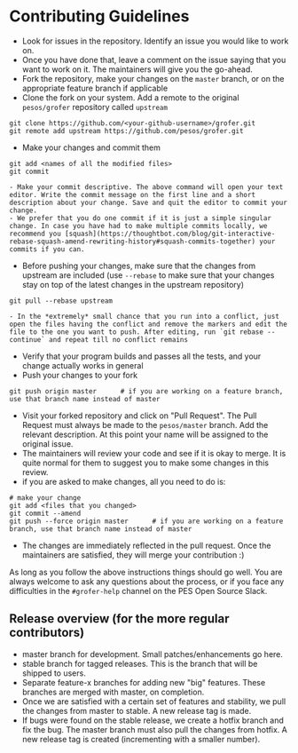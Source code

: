 # Contributing Guidelines

- Look for issues in the repository. Identify an issue you would like to work on.
- Once you have done that, leave a comment on the issue saying that you want to work on it. The maintainers will give you the go-ahead.
- Fork the repository, make your changes on the `master` branch, or on the appropriate feature branch if applicable
- Clone the fork on your system. Add a remote to the original `pesos/grofer` repository called `upstream`
```
git clone https://github.com/<your-github-username>/grofer.git
git remote add upstream https://github.com/pesos/grofer.git
```
- Make your changes and commit them
```
git add <names of all the modified files>
git commit
```

    - Make your commit descriptive. The above command will open your text editor. Write the commit message on the first line and a short description about your change. Save and quit the editor to commit your change.
    - We prefer that you do one commit if it is just a simple singular change. In case you have had to make multiple commits locally, we recommend you [squash](https://thoughtbot.com/blog/git-interactive-rebase-squash-amend-rewriting-history#squash-commits-together) your commits if you can.

- Before pushing your changes, make sure that the changes from upstream are included (use `--rebase` to make sure that your changes stay on top of the latest changes in the upstream repository)
```
git pull --rebase upstream
```

    - In the *extremely* small chance that you run into a conflict, just open the files having the conflict and remove the markers and edit the file to the one you want to push. After editing, run `git rebase --continue` and repeat till no conflict remains

- Verify that your program builds and passes all the tests, and your change actually works in general
- Push your changes to your fork
```
git push origin master      # if you are working on a feature branch, use that branch name instead of master
```
- Visit your forked repository and click on "Pull Request". The Pull Request must always be made to the `pesos/master` branch. Add the relevant description. At this point your name will be assigned to the original issue.
- The maintainers will review your code and see if it is okay to merge. It is quite normal for them to suggest you to make some changes in this review.
- if you are asked to make changes, all you need to do is:
```
# make your change
git add <files that you changed>
git commit --amend
git push --force origin master      # if you are working on a feature branch, use that branch name instead of master
```
- The changes are immediately reflected in the pull request. Once the maintainers are satisfied, they will merge your contribution :)

As long as you follow the above instructions things should go well. You are always welcome to ask any questions about the process, or if you face any difficulties in the `#grofer-help` channel on the PES Open Source Slack.

## Release overview (for the more regular contributors)

- master branch for development. Small patches/enhancements go here.
- stable branch for tagged releases. This is the branch that will be shipped to users.
- Separate feature-x branches for adding new "big" features. These branches are merged with master, on completion.
- Once we are satisfied with a certain set of features and stability, we pull the changes from master to stable. A new release tag is made.
- If bugs were found on the stable release, we create a hotfix branch and fix the bug. The master branch must also pull the changes from hotfix. A new release tag is created (incrementing with a smaller number).
